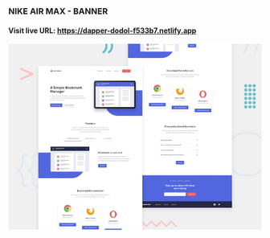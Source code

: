### NIKE AIR MAX - BANNER
#### Visit live URL: https://dapper-dodol-f533b7.netlify.app
[![design](dist/img/design.jpg)](https://sparkly-concha-960006.netlify.app)
